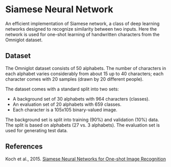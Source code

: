 # Siamese Neural Network 

An efficient implementation of Siamese network, a class of deep learning networks designed to recognize similarity between two inputs. Here the network is used for one-shot learning of handwritten characters from the Omniglot dataset.

## Dataset

The Omniglot dataset consists of 50 alphabets. The number of characters in each alphabet varies considerably
from about 15 up to 40 characters; each character comes with 20 samples (drawn by 20 different people). 

The dataset comes with a standard split into two sets:
* A background set of 30 alphabets with 964 characters (classes).
* An evaluation set of 20 alphabets with 659 classes.
* Each character is a 105x105 binary-valued image. 

The background set is split into training (90%) and validation (10%) data. The split is based on alphabets (27 vs. 3 alphabets). The evaluation set is used for generating test data.


## References

Koch et al., 2015. [Siamese Neural Networks for One-shot Image Recognition](http://www.cs.cmu.edu/~rsalakhu/papers/oneshot1.pdf)
